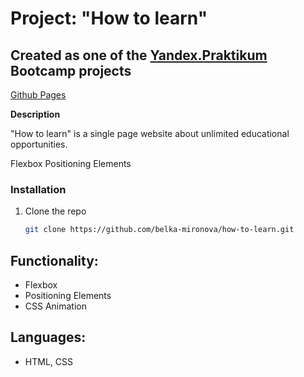 # Project:  "How to learn"


## Created as one of the [Yandex.Praktikum](https://praktikum.yandex.com/) Bootcamp projects

[Github Pages](https://belka-mironova.github.io/how-to-learn/)

**Description**

"How to learn" is a single page website about unlimited educational opportunities.


Flexbox
Positioning Elements


### Installation

1. Clone the repo
   ```sh
   git clone https://github.com/belka-mironova/how-to-learn.git
   ```

## Functionality: 

* Flexbox
* Positioning Elements
* CSS Animation

## Languages: 

* HTML, CSS 

